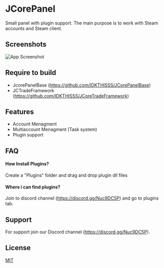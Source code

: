 
# JCorePanel

Small panel with plugin support. The main purpose is to work with Steam accounts and Steam client.


## Screenshots

![App Screenshot](https://i.ibb.co/m682Nw1/image-psd.png)


## Require to build

- JcorePanelBase (https://github.com/IDKTHISSS/JCorePanelBase)
- JCTradeFramework (https://github.com/IDKTHISSS/JCoreTradeFramework)


## Features

- Account Menagment
- Multiaccount Menagment (Task system)
- Plugin support


## FAQ

#### How Install Plugins?

Create a "Plugins" folder and drag and drop plugin dll files

#### Where i can find plugins?

Join to discord channel (https://discord.gg/Nuc9DC5P) and go to plugins tab.

## Support

For support join our Discord channel (https://discord.gg/Nuc9DC5P).

## License

[MIT](https://choosealicense.com/licenses/mit/)

